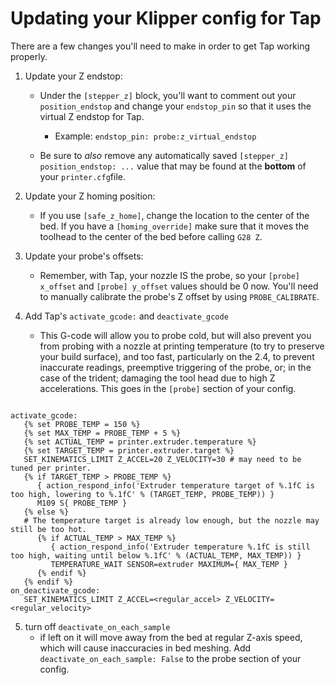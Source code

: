 # Updating your Klipper config for Tap

There are a few changes you'll need to make in order to get Tap working properly.

1. Update your Z endstop: 
   
   - Under the `[stepper_z]` block, you'll want to comment out your `position_endstop` and change your `endstop_pin` so that it uses the virtual Z endstop for Tap.
   
      - Example: `endstop_pin: probe:z_virtual_endstop`
   
   - Be sure to *also* remove any automatically saved `[stepper_z] position_endstop: ...` value that may be found at the **bottom** of your `printer.cfg`file.

2. Update your Z homing position: 
   
   - If you use `[safe_z_home]`, change the location to the center of the bed. If you have a `[homing_override]` make sure that it moves the toolhead to the center of the bed before calling `G28 Z`.
   
3. Update your probe's offsets: 
   
   - Remember, with Tap, your nozzle IS the probe, so your `[probe] x_offset` and `[probe] y_offset` values should be 0 now. You'll need to manually calibrate the probe's Z offset by using `PROBE_CALIBRATE`.
   
4. Add Tap's `activate_gcode:` and `deactivate_gcode` 
   
   - This G-code will allow you to probe cold, but will also prevent you from probing with a nozzle at printing temperature (to try to preserve your build surface), and too fast, particularly on the 2.4, to prevent inaccurate readings, preemptive triggering of the probe, or; in the case of the trident; damaging the tool head due to high Z accelerations. This goes in the `[probe]` section of your config.  

```jinja

activate_gcode:
   {% set PROBE_TEMP = 150 %}
   {% set MAX_TEMP = PROBE_TEMP + 5 %}
   {% set ACTUAL_TEMP = printer.extruder.temperature %}
   {% set TARGET_TEMP = printer.extruder.target %}
   SET_KINEMATICS_LIMIT Z_ACCEL=20 Z_VELOCITY=30 # may need to be tuned per printer. 
   {% if TARGET_TEMP > PROBE_TEMP %}
      { action_respond_info('Extruder temperature target of %.1fC is too high, lowering to %.1fC' % (TARGET_TEMP, PROBE_TEMP)) }
      M109 S{ PROBE_TEMP }
   {% else %}
   # The temperature target is already low enough, but the nozzle may still be too hot.
      {% if ACTUAL_TEMP > MAX_TEMP %}
         { action_respond_info('Extruder temperature %.1fC is still too high, waiting until below %.1fC' % (ACTUAL_TEMP, MAX_TEMP)) }
         TEMPERATURE_WAIT SENSOR=extruder MAXIMUM={ MAX_TEMP }
      {% endif %}
   {% endif %}
on_deactivate_gcode:
   SET_KINEMATICS_LIMIT Z_ACCEL=<regular_accel> Z_VELOCITY=<regular_velocity>    
```

5. turn off `deactivate_on_each_sample`
   - if left on it will move away from the bed at regular Z-axis speed, which will cause inaccuracies in bed meshing. Add `deactivate_on_each_sample: False` to the probe section of your config. 
